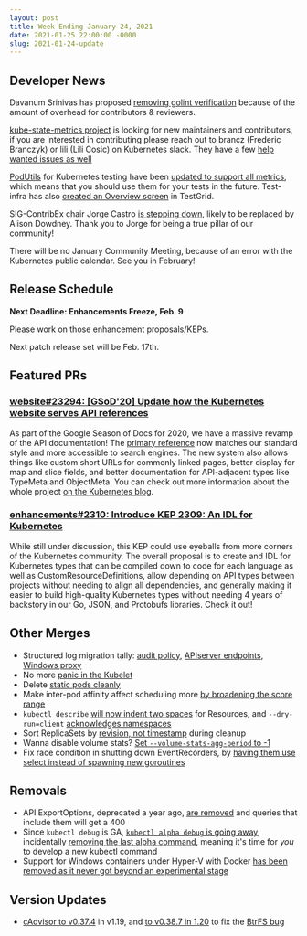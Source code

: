 ```yaml
---
layout: post
title: Week Ending January 24, 2021
date: 2021-01-25 22:00:00 -0000
slug: 2021-01-24-update
---
```


## Developer News

Davanum Srinivas has proposed [removing golint verification](https://github.com/kubernetes/kubernetes/pull/98063) because of the amount of overhead for contributors & reviewers.

[kube-state-metrics project](https://github.com/kubernetes/kube-state-metrics/) is looking for new maintainers and contributors, if you are interested in contributing please reach out to brancz (Frederic Branczyk) or lili (Lili Cosic) on Kubernetes slack. They have a few [help wanted issues as well](https://github.com/kubernetes/kube-state-metrics/issues?q=is%3Aissue+is%3Aopen+label%3A%22help+wanted%22)

[PodUtils](https://github.com/kubernetes/test-infra/blob/master/prow/pod-utilities.md#writing-a-prowjob-that-uses-pod-utilities) for Kubernetes testing have been [updated to support all metrics](https://groups.google.com/g/kubernetes-dev/c/4ijGaCCHVxQ), which means that you should use them for your tests in the future.  Test-infra has also [created an Overview screen](https://groups.google.com/g/kubernetes-dev/c/Xy4RZAJ_u4E) in TestGrid.

SIG-ContribEx chair Jorge Castro [is stepping down](https://groups.google.com/g/kubernetes-dev/c/TYwMb3lbuyE), likely to be replaced by Alison Dowdney. Thank you to Jorge for being a true pillar of our community!

There will be no January Community Meeting, because of an error with the Kubernetes public calendar.  See you in February!

## Release Schedule

**Next Deadline: Enhancements Freeze, Feb. 9**

Please work on those enhancement proposals/KEPs.

Next patch release set will be Feb. 17th.

## Featured PRs

### [website#23294: [GSoD'20] Update how the Kubernetes website serves API references](https://github.com/kubernetes/website/pull/23294)

As part of the Google Season of Docs for 2020, we have a massive revamp of the API documentation! The [primary reference](https://kubernetes.io/docs/reference/kubernetes-api/) now matches our standard style and more accessible to search engines. The new system also allows things like custom short URLs for commonly linked pages, better display for map and slice fields, and better documentation for API-adjacent types like TypeMeta and ObjectMeta. You can check out more information about the whole project [on the Kubernetes blog](https://kubernetes.io/blog/2020/12/04/gsod-2020-improving-api-reference-experience/).

### [enhancements#2310: Introduce KEP 2309: An IDL for Kubernetes](https://github.com/kubernetes/enhancements/pull/2310)

While still under discussion, this KEP could use eyeballs from more corners of the Kubernetes community. The overall proposal is to create and IDL for Kubernetes types that can be compiled down to code for each language as well as CustomResourceDefinitions, allow depending on API types between projects without needing to align all dependencies, and generally making it easier to build high-quality Kubernetes types without needing 4 years of backstory in our Go, JSON, and Protobufs libraries. Check it out!

## Other Merges

* Structured log migration tally: [audit policy](https://github.com/kubernetes/kubernetes/pull/98252), [APIserver endpoints](https://github.com/kubernetes/kubernetes/pull/98093), [Windows proxy](https://github.com/kubernetes/kubernetes/pull/97941)
* No more [panic in the Kubelet](https://github.com/kubernetes/kubernetes/pull/98200)
* Delete [static pods cleanly](https://github.com/kubernetes/kubernetes/pull/98103)
* Make inter-pod affinity affect scheduling more [by broadening the score range](https://github.com/kubernetes/kubernetes/pull/98096)
* `kubectl describe` [will now indent two spaces](https://github.com/kubernetes/kubernetes/pull/97946) for Resources, and `--dry-run=client` [acknowledges namespaces](https://github.com/kubernetes/kubernetes/pull/97492)
* Sort ReplicaSets by [revision, not timestamp](https://github.com/kubernetes/kubernetes/pull/97407) during cleanup
* Wanna disable volume stats?  [Set `--volume-stats-agg-period` to -1](https://github.com/kubernetes/kubernetes/pull/96675)
* Fix race condition in shutting down EventRecorders, by [having them use select instead of spawning new goroutines](https://github.com/kubernetes/kubernetes/pull/95664)

## Removals

* API ExportOptions, deprecated a year ago, [are removed](https://github.com/kubernetes/kubernetes/pull/98312) and queries that include them will get a 400
* Since `kubectl debug` is GA, [`kubectl alpha debug` is going away](https://github.com/kubernetes/kubernetes/pull/98111), incidentally [removing the last alpha command](https://github.com/kubernetes/kubernetes/pull/97523), meaning it's time for *you* to develop a new kubectl command
* Support for Windows containers under Hyper-V with Docker [has been removed as it never got beyond an experimental stage](https://github.com/kubernetes/kubernetes/pull/97141)

## Version Updates

* [cAdvisor to v0.37.4](https://github.com/kubernetes/kubernetes/pull/98015) in v1.19, and [to v0.38.7 in 1.20](https://github.com/kubernetes/kubernetes/pull/98014) to fix the [BtrFS bug](https://github.com/kubernetes/kubernetes/issues/94335)
